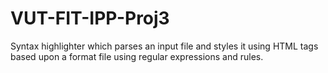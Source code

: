 # VUT-FIT-IPP-Proj3
Syntax highlighter which parses an input file and styles it using HTML tags based upon a format file using regular expressions and rules.

